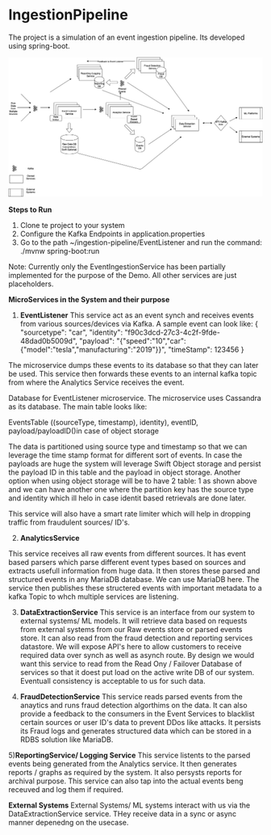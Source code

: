 # IngestionPipeline

The project is a simulation of an event ingestion pipeline.
Its developed using spring-boot.

![Screenshot](https://github.com/siddpande/IngestionPipeline/blob/master/Ingestion%20Pipeline.png)

**Steps to Run**
1) Clone te project to your system
2) Configure the Kafka Endpoints in application.properties
3) Go to the path ~/ingestion-pipeline/EventListener and run the command: ./mvnw spring-boot:run   

Note: Currently only the EventIngestionService has been partially implemented for the purpose of the Demo.
All other services are just placeholders.


**MicroServices in the System and their purpose**

1) **EventListener** This service act as an event synch and receives events from various sources/devices via Kafka. A sample event can look like:
{
  "sourcetype": "car",
  "identity": "f90c3dcd-27c3-4c2f-9fde-48dad0b5009d",
  "payload": "{\"speed\":\"10\",\"car\":{\"model\":\"tesla\",\"manufacturing\":\"2019\"}}",
  "timeStamp": 123456
}

The microservice dumps these events to its database so that they can later be used.
This service then forwards these events to an internal kafka topic from where the Analytics Service receives the event.

Database for EventListener microservice.
The microservice uses Cassandra as its database.
The main table looks like:

EventsTable
((sourceType, timestamp), identity), eventID, payload/payloadID()in case of object storage

The data is partitioned using source type and timestamp so that we can leverage the time stamp format for different sort of events.
In case the payloads are huge the system will leverage Swift Object storage and persist the payload ID in this table and the payload in object storage.
Another option when using object storage will be to have 2 table: 1 as shown above and we can have another one where the partition key has the source type and identity which ill helo in case identit based retrievals are done later.

This service will also have a smart rate limiter which will help in dropping traffic from fraudulent sources/ ID's.

2) **AnalyticsService**

This service receives all raw events from different sources.
It has event based parsers which parse different event types based on sources and extracts usefull information from huge data.
It then stores these parsed and structured events in any MariaDB database. We can use MariaDB here.
The service then publishes these structered events with important metadata to a kafka Topic to whch multiple services are listening.

3) **DataExtractionService**
This service is an interface from our system to external systems/ ML models.
It will retrieve data based on requests from external systems from our Raw events store or parsed events store. It can also read from the fraud detection and reporting services datastore.
We will expose API's here to allow customers to receive required data over synch as well as asynch route.
By design we would want this service to read from the Read Ony / Failover Database of services so that it doest put load on the active write DB of our system.
Eventuall consistency is acceptable to us for such data.

4) **FraudDetectionService**
This service reads parsed events from the anaytics and runs fraud detection algorthims on the data. It can also provide a feedback to the consumers in the Event Services to blacklist certain sources or user ID's data to prevent DDos like attacks.
It persists its Fraud logs and generates structured data which can be stored in a RDBS solution like MariaDB.

5)**ReportingService/ Logging Service**
This service listents to the parsed events being generated from the Analytics service.
It then generates reports / graphs as required by the system. It also persysts reports for archival purpose.
This service can also tap into the actual events beng receuved and log them if required.


**External Systems**
External Systems/ ML systems interact with us via the DataExtractionService service. THey receive data in a sync or async manner depenedng on the usecase.




